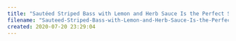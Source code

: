 ```yaml
---
title: "Sautéed Striped Bass with Lemon and Herb Sauce Is the Perfect Summer Dinner"
filename: "Sauteed-Striped-Bass-with-Lemon-and-Herb-Sauce-Is-the-Perfect-Summer-Dinner"
created: 2020-07-20 23:29:04
---
```

